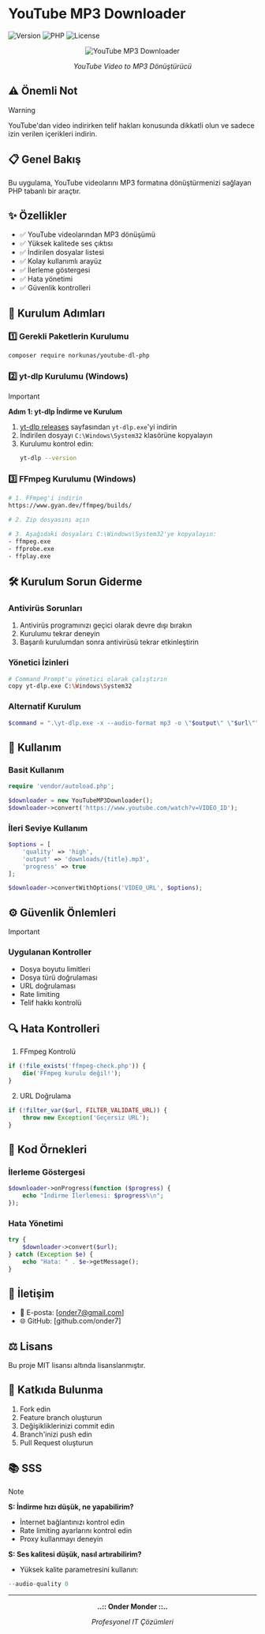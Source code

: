 # YouTube MP3 Downloader

![Version](https://img.shields.io/badge/versiyon-1.0.0-blue)
![PHP](https://img.shields.io/badge/PHP-7.4+-green)
![License](https://img.shields.io/badge/lisans-MIT-orange)

<div align="center">

![YouTube MP3 Downloader](images/screenshot.png)

*YouTube Video to MP3 Dönüştürücü*

</div>

## ⚠️ Önemli Not
> [!WARNING]
> YouTube'dan video indirirken telif hakları konusunda dikkatli olun ve sadece izin verilen içerikleri indirin.

## 📋 Genel Bakış
Bu uygulama, YouTube videolarını MP3 formatına dönüştürmenizi sağlayan PHP tabanlı bir araçtır.

## ✨ Özellikler
- ✅ YouTube videolarından MP3 dönüşümü
- ✅ Yüksek kalitede ses çıktısı
- ✅ İndirilen dosyalar listesi
- ✅ Kolay kullanımlı arayüz
- ✅ İlerleme göstergesi
- ✅ Hata yönetimi
- ✅ Güvenlik kontrolleri

## 🚀 Kurulum Adımları

### 1️⃣ Gerekli Paketlerin Kurulumu
```bash
composer require norkunas/youtube-dl-php
```

### 2️⃣ yt-dlp Kurulumu (Windows)

> [!IMPORTANT]
> **Adım 1: yt-dlp İndirme ve Kurulum**
> 1. [yt-dlp releases](https://github.com/yt-dlp/yt-dlp/releases) sayfasından `yt-dlp.exe`'yi indirin
> 2. İndirilen dosyayı `C:\Windows\System32` klasörüne kopyalayın
> 3. Kurulumu kontrol edin:
>    ```bash
>    yt-dlp --version
>    ```

### 3️⃣ FFmpeg Kurulumu (Windows)

```bash
# 1. FFmpeg'i indirin
https://www.gyan.dev/ffmpeg/builds/

# 2. Zip dosyasını açın

# 3. Aşağıdaki dosyaları C:\Windows\System32'ye kopyalayın:
- ffmpeg.exe
- ffprobe.exe
- ffplay.exe
```

## 🛠️ Kurulum Sorun Giderme

### Antivirüs Sorunları
1. Antivirüs programınızı geçici olarak devre dışı bırakın
2. Kurulumu tekrar deneyin
3. Başarılı kurulumdan sonra antivirüsü tekrar etkinleştirin

### Yönetici İzinleri
```bash
# Command Prompt'u yönetici olarak çalıştırın
copy yt-dlp.exe C:\Windows\System32
```

### Alternatif Kurulum
```php
$command = ".\yt-dlp.exe -x --audio-format mp3 -o \"$output\" \"$url\"";
```

## 📖 Kullanım

### Basit Kullanım
```php
require 'vendor/autoload.php';

$downloader = new YouTubeMP3Downloader();
$downloader->convert('https://www.youtube.com/watch?v=VIDEO_ID');
```

### İleri Seviye Kullanım
```php
$options = [
    'quality' => 'high',
    'output' => 'downloads/{title}.mp3',
    'progress' => true
];

$downloader->convertWithOptions('VIDEO_URL', $options);
```

## ⚙️ Güvenlik Önlemleri

> [!IMPORTANT]
> ### Uygulanan Kontroller
> - Dosya boyutu limitleri
> - Dosya türü doğrulaması
> - URL doğrulaması
> - Rate limiting
> - Telif hakkı kontrolü

## 🔍 Hata Kontrolleri
1. FFmpeg Kontrolü
```php
if (!file_exists('ffmpeg-check.php')) {
    die('FFmpeg kurulu değil!');
}
```

2. URL Doğrulama
```php
if (!filter_var($url, FILTER_VALIDATE_URL)) {
    throw new Exception('Geçersiz URL');
}
```

## 📝 Kod Örnekleri

### İlerleme Göstergesi
```php
$downloader->onProgress(function ($progress) {
    echo "İndirme İlerlemesi: $progress%\n";
});
```

### Hata Yönetimi
```php
try {
    $downloader->convert($url);
} catch (Exception $e) {
    echo "Hata: " . $e->getMessage();
}
```

## 📱 İletişim
- 📧 E-posta: [onder7@gmail.com]
- 🌐 GitHub: [github.com/onder7]

## ⚖️ Lisans
Bu proje MIT lisansı altında lisanslanmıştır.

## 🤝 Katkıda Bulunma
1. Fork edin
2. Feature branch oluşturun
3. Değişikliklerinizi commit edin
4. Branch'inizi push edin
5. Pull Request oluşturun

## 📚 SSS

> [!NOTE]
> **S: İndirme hızı düşük, ne yapabilirim?**
> - İnternet bağlantınızı kontrol edin
> - Rate limiting ayarlarını kontrol edin
> - Proxy kullanmayı deneyin
> 
> **S: Ses kalitesi düşük, nasıl artırabilirim?**
> - Yüksek kalite parametresini kullanın:
> ```php
> --audio-quality 0
> ```

---

<div align="center">

**..:: Onder Monder ::..**

*Profesyonel IT Çözümleri*

</div>
